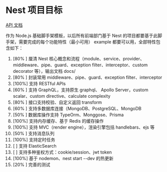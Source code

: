 # Nest 项目目标

[API 文档](http://nestjs-doc.exceptionfound.com/globals.html)

作为 Node.js 基础脚手架模板，以后所有前端部门基于 Nest 的项目都要基于此脚手架，需要完成的每个功能特性（最小可用） example 都要可以用，全部特性包含如下：

1. [80% ] 厘清 Nest 核心概念和流程（module、service、provider、middleware、pipe、guard、exception filter、interceptor、custom decorator 等），输出文档 docs/
2. [80% ] 封装常用 middleware、pipe、guard、exception filter、interceptor
3. [100%] 支持 RESTful APIs
4. [60% ] 支持 GraphQL，支持原生 graphql、 Apollo Server，custom scalar、custom directive、calculate complexity
5. [80% ] 接口支持校验、自定义返回 transform
6. [60% ] 支持多数据库连接（MongoDB、PostgreSQL、MongoDB
7. [50% ] 数据库操作支持 TypeOrm、Monggose、Prisma
8. [100%] 支持内存缓存、基于 Redis 的缓存操作
9. [100%] 支持 MVC（render engine），渲染引擎包括 handlebars、ejs 等
10. [50% ] 支持消息队列
11. [100%] 支持定时任务
12. [    ] 支持 ElasticSearch
13. [    ] 支持多种鉴权方式：cookie/session、jwt token
14. [100%] 基于 nodemon、nest start --dev 的热更新
15. [20% ] 完善的测试                 
